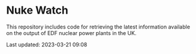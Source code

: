 # Nuke Watch

This repository includes code for retrieving the latest information available on the output of EDF nuclear power plants in the UK.

Last updated: 2023-03-21 09:08